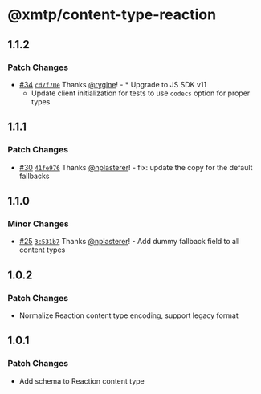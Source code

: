 # @xmtp/content-type-reaction

## 1.1.2

### Patch Changes

- [#34](https://github.com/xmtp/xmtp-js-content-types/pull/34) [`cd7f70e`](https://github.com/xmtp/xmtp-js-content-types/commit/cd7f70ef7476b9915f25c963536a5836192d004a) Thanks [@rygine](https://github.com/rygine)! - \* Upgrade to JS SDK v11
  - Update client initialization for tests to use `codecs` option for proper types

## 1.1.1

### Patch Changes

- [#30](https://github.com/xmtp/xmtp-js-content-types/pull/30) [`41fe976`](https://github.com/xmtp/xmtp-js-content-types/commit/41fe976c009af8daa415e29b6820166675a8c77b) Thanks [@nplasterer](https://github.com/nplasterer)! - fix: update the copy for the default fallbacks

## 1.1.0

### Minor Changes

- [#25](https://github.com/xmtp/xmtp-js-content-types/pull/25) [`3c531b7`](https://github.com/xmtp/xmtp-js-content-types/commit/3c531b7dc057a9f7907a9289a0a35f0da3a48e44) Thanks [@nplasterer](https://github.com/nplasterer)! - Add dummy fallback field to all content types

## 1.0.2

### Patch Changes

- Normalize Reaction content type encoding, support legacy format

## 1.0.1

### Patch Changes

- Add schema to Reaction content type
